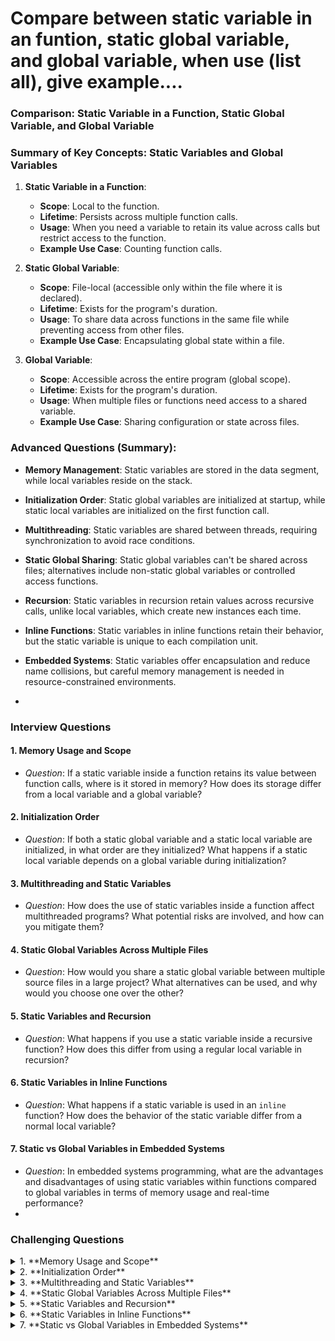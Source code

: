 # Compare between static variable in an funtion, static global variable, and global variable, when use (list all), give example....

### Comparison: Static Variable in a Function, Static Global Variable, and Global Variable
### Summary of Key Concepts: Static Variables and Global Variables

1. **Static Variable in a Function**:
   - **Scope**: Local to the function.
   - **Lifetime**: Persists across multiple function calls.
   - **Usage**: When you need a variable to retain its value across calls but restrict access to the function.
   - **Example Use Case**: Counting function calls.
   
2. **Static Global Variable**:
   - **Scope**: File-local (accessible only within the file where it is declared).
   - **Lifetime**: Exists for the program's duration.
   - **Usage**: To share data across functions in the same file while preventing access from other files.
   - **Example Use Case**: Encapsulating global state within a file.

3. **Global Variable**:
   - **Scope**: Accessible across the entire program (global scope).
   - **Lifetime**: Exists for the program's duration.
   - **Usage**: When multiple files or functions need access to a shared variable.
   - **Example Use Case**: Sharing configuration or state across files.

### Advanced Questions (Summary):
- **Memory Management**: Static variables are stored in the data segment, while local variables reside on the stack.
- **Initialization Order**: Static global variables are initialized at startup, while static local variables are initialized on the first function call.
- **Multithreading**: Static variables are shared between threads, requiring synchronization to avoid race conditions.
- **Static Global Sharing**: Static global variables can't be shared across files; alternatives include non-static global variables or controlled access functions.
- **Recursion**: Static variables in recursion retain values across recursive calls, unlike local variables, which create new instances each time.
- **Inline Functions**: Static variables in inline functions retain their behavior, but the static variable is unique to each compilation unit.
- **Embedded Systems**: Static variables offer encapsulation and reduce name collisions, but careful memory management is needed in resource-constrained environments.

- 


### Interview Questions

#### 1. **Memory Usage and Scope**
   - *Question*: If a static variable inside a function retains its value between function calls, where is it stored in memory? How does its storage differ from a local variable and a global variable?

#### 2. **Initialization Order**
   - *Question*: If both a static global variable and a static local variable are initialized, in what order are they initialized? What happens if a static local variable depends on a global variable during initialization?

#### 3. **Multithreading and Static Variables**
   - *Question*: How does the use of static variables inside a function affect multithreaded programs? What potential risks are involved, and how can you mitigate them?

#### 4. **Static Global Variables Across Multiple Files**
   - *Question*: How would you share a static global variable between multiple source files in a large project? What alternatives can be used, and why would you choose one over the other?

#### 5. **Static Variables and Recursion**
   - *Question*: What happens if you use a static variable inside a recursive function? How does this differ from using a regular local variable in recursion?

#### 6. **Static Variables in Inline Functions**
   - *Question*: What happens if a static variable is used in an `inline` function? How does the behavior of the static variable differ from a normal local variable?

#### 7. **Static vs Global Variables in Embedded Systems**
   - *Question*: In embedded systems programming, what are the advantages and disadvantages of using static variables within functions compared to global variables in terms of memory usage and real-time performance?
   - 
### Challenging Questions

<details>
<summary>1. **Memory Usage and Scope**</summary>

**Answer**:  
Static variables are stored in the **data segment** or **BSS segment** of memory, not in the stack like local variables. Global variables are also stored in the data segment, but static global variables have file scope. Local variables, by contrast, are stored on the stack and are allocated and deallocated with each function call.
</details>

<details>
<summary>2. **Initialization Order**</summary>

**Answer**:  
Static global variables are typically initialized before any function is called, at the time of program startup. Static local variables are initialized the first time the function they are declared in is called. If a static local variable depends on a global variable, it assumes the global variable has already been initialized, so ordering becomes important.
</details>

<details>
<summary>3. **Multithreading and Static Variables**</summary>

**Answer**:  
Static variables inside a function are shared between threads, which can lead to race conditions if multiple threads access and modify the same static variable simultaneously. This can be mitigated using synchronization techniques, such as mutexes or atomic operations, to control access to the static variable.
</details>

<details>
<summary>4. **Static Global Variables Across Multiple Files**</summary>

**Answer**:  
By definition, a static global variable cannot be shared across multiple files because its scope is limited to the file it is declared in. To share state between files, one could use a regular global variable (without the `static` keyword) declared in a header file and defined in a source file. Alternatively, functions could provide controlled access to the static variable within the file. A better alternative may involve using external data structures or classes (in object-oriented languages).
</details>

<details>
<summary>5. **Static Variables and Recursion**</summary>

**Answer**:  
A static variable in a recursive function retains its value between recursive calls, effectively allowing the function to use a shared state across all levels of recursion. In contrast, a regular local variable creates a new instance on the stack with each recursive call, meaning each recursive call works with an independent copy of the variable.

```c
void recurse() {
   static int count = 0; // This retains its value across all recursion levels
   int localCount = 0;    // This is reinitialized in every recursive call
   count++;
   localCount++;
   printf("Static Count: %d, Local Count: %d\n", count, localCount);
}
```
</details>

<details>
<summary>6. **Static Variables in Inline Functions**</summary>

**Answer**:  
Even in an `inline` function, a static variable retains its value between calls, just like in a regular function. However, if the function is inlined across different compilation units, the static variable remains unique to each compilation unit. Local variables in an inline function behave just as they would in any other function, reinitialized each time the function is called or expanded.
</details>

<details>
<summary>7. **Static vs Global Variables in Embedded Systems**</summary>

**Answer**:  
Static variables within functions help encapsulate state, preventing unintended access from other parts of the program, which is especially useful in small embedded systems. They also reduce the risk of name collisions in large codebases. However, static variables may not offer the same ease of access as global variables, which can be directly manipulated from multiple locations in the program. In terms of memory, both static and global variables consume memory for the entire runtime of the program. For real-time performance, excessive reliance on global variables can lead to complexity in managing state and ensuring consistency across interrupts or multitasking environments.
</details>
